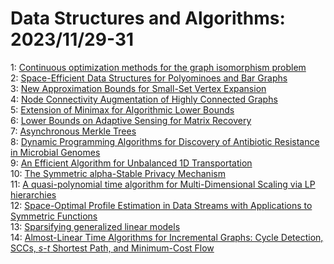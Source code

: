 # Data Structures and Algorithms: 2023/11/29-31  
1: [Continuous optimization methods for the graph isomorphism problem](https://doi.org/10.48550/arXiv.2311.16912)  
2: [Space-Efficient Data Structures for Polyominoes and Bar Graphs](https://doi.org/10.48550/arXiv.2311.16957)  
3: [New Approximation Bounds for Small-Set Vertex Expansion](https://doi.org/10.48550/arXiv.2311.17001)  
4: [Node Connectivity Augmentation of Highly Connected Graphs](https://doi.org/10.48550/arXiv.2311.17010)  
5: [Extension of Minimax for Algorithmic Lower Bounds](https://doi.org/10.48550/arXiv.2311.17038)  
6: [Lower Bounds on Adaptive Sensing for Matrix Recovery](https://doi.org/10.48550/arXiv.2311.17281)  
7: [Asynchronous Merkle Trees](https://doi.org/10.48550/arXiv.2311.17441)  
8: [Dynamic Programming Algorithms for Discovery of Antibiotic Resistance in  Microbial Genomes](https://doi.org/10.48550/arXiv.2311.17538)  
9: [An Efficient Algorithm for Unbalanced 1D Transportation](https://doi.org/10.48550/arXiv.2311.17704)  
10: [The Symmetric alpha-Stable Privacy Mechanism](https://doi.org/10.48550/arXiv.2311.17789)  
11: [A quasi-polynomial time algorithm for Multi-Dimensional Scaling via LP  hierarchies](https://doi.org/10.48550/arXiv.2311.17840)  
12: [Space-Optimal Profile Estimation in Data Streams with Applications to  Symmetric Functions](https://doi.org/10.48550/arXiv.2311.17868)  
13: [Sparsifying generalized linear models](https://doi.org/10.48550/arXiv.2311.18145)  
14: [Almost-Linear Time Algorithms for Incremental Graphs: Cycle Detection,  SCCs, $s$-$t$ Shortest Path, and Minimum-Cost Flow](https://doi.org/10.48550/arXiv.2311.18295)  